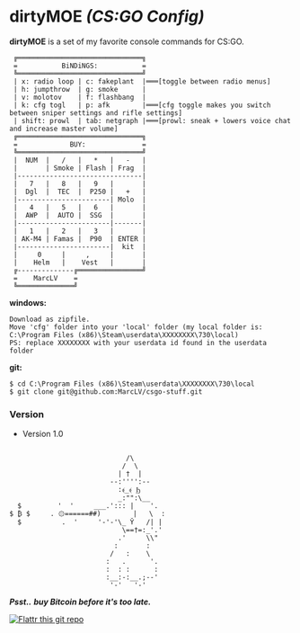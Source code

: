 dirtyMOE *(CS:GO Config)*
======
**dirtyMOE** is a set of my favorite console commands for CS:GO.
```
 ╔═══════════════════════════════╗ 
 =           BiNDiNGS:           = 
 ╚═══════════════════════════════╝ 
 | x: radio loop | c: fakeplant  |═══[toggle between radio menus] 
 | h: jumpthrow  | g: smoke      | 
 | v: molotov    | f: flashbang  |
 | k: cfg togl   | p: afk        |═══[cfg toggle makes you switch between sniper settings and rifle settings]
 | shift: prowl  | tab: netgraph |═══[prowl: sneak + lowers voice chat and increase master volume]
 ╔═══════════════════════════════╗ 
 =             BUY:              = 
 ╚═══════════════════════════════╝ 
 |  NUM  |   /   |   *   |   -   | 
 |       | Smoke | Flash | Frag  | 
 |-------------------------------| 
 |   7   |   8   |   9   |       | 
 |  Dgl  |  TEC  |  P250 |   +   | 
 |-----------------------| Molo  | 
 |   4   |   5   |   6   |       | 
 |  AWP  |  AUTO |  SSG  |       | 
 |-----------------------|-------| 
 |   1   |   2   |   3   |       | 
 | AK-M4 | Famas |  P90  | ENTER | 
 |-----------------------|  kit  | 
 |     0     |     ,     |       | 
 |    Helm   |    Vest   |       | 
 ╔--------------╔════════════════╝ 
 =    MarcLV    = 
 ╚══════════════╝ 
```
**windows:**
```
Download as zipfile.
Move 'cfg' folder into your 'local' folder (my local folder is: C:\Program Files (x86)\Steam\userdata\XXXXXXXX\730\local)
PS: replace XXXXXXXX with your userdata id found in the userdata folder
```
**git:**
```
$ cd C:\Program Files (x86)\Steam\userdata\XXXXXXXX\730\local
$ git clone git@github.com:MarcLV/csgo-stuff.git
```
### Version 
* Version 1.0

```
                              
                             /\
                            /  \
                           | †  |
                         --:'''':--
                           :﴾_﴾ Ϧ
                           _:"":\__    
  $         '  '     ___.'::: |    '.
$ ₿ $     . ۞======##)        |   \  :
  $          .  '     '-'-'\_ Ῠ   /| |
                            \==†=:_'.'
                           .'     \\"
                          :       :
                         /   :    \
                        :   .      '.
                        :  : :      :
                        :__:-:__.;--'
                         '-'   '-'
```

***Psst..*** 
***buy Bitcoin before it's too late.***


[![Flattr this git repo](http://api.flattr.com/button/flattr-badge-large.png)](https://flattr.com/submit/auto?user_id=username&url=https://github.com/username/sw-name&title=sw-name&language=&tags=github&category=software) 
